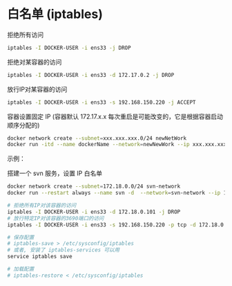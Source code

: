 # 白名单 (iptables)

拒绝所有访问

```bash
iptables -I DOCKER-USER -i ens33 -j DROP
```

拒绝对某容器的访问

```bash
iptables -I DOCKER-USER -i ens33 -d 172.17.0.2 -j DROP
```

放行IP对某容器的访问

```bash
iptables -I DOCKER-USER -i ens33 -s 192.168.150.220 -j ACCEPT
```

容器设置固定 IP (容器默认 172.17.x.x 每次重启是可能改变的，它是根据容器启动顺序分配的)

```bash
docker network create --subnet=xxx.xxx.xxx.0/24 newNetWork
docker run -itd --name dockerName --network=newNewWork --ip xxx.xxx.xxx.1 imageName
```

示例：

搭建一个 svn 服务，设置 IP 白名单

```bash
docker network create --subnet=172.18.0.0/24 svn-network
docker run --restart always --name svn -d  --network=svn-network --ip 172.18.0.101 -v /root/svn:/var/opt/svn -p 8081:3690 garethflowers/svn-server

# 拒绝所有IP对该容器的访问
iptables -I DOCKER-USER -i ens33 -d 172.18.0.101 -j DROP
# 放行特定IP对该容器的3690端口的访问
iptables -I DOCKER-USER -i ens33 -s 192.168.150.220 -p tcp -d 172.18.0.101 --dport 3690 -j ACCEPT

# 保存配置
# iptables-save > /etc/sysconfig/iptables
# 或者, 安装了 iptables-services 可以用
service iptables save

# 加载配置
# iptables-restore < /etc/sysconfig/iptables
```

